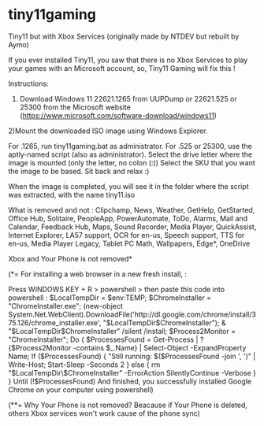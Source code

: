 # tiny11gaming
Tiny11 but with Xbox Services (originally made by NTDEV but rebuilt by Aymo)
 



If you ever installed Tiny11, you saw that there is no Xbox Services to play your games with an Microsoft account, so, Tiny11 Gaming will fix this !

Instructions:

1) Download Windows 11 22621.1265 from UUPDump or 22621.525 or 25300 from the Microsoft website (https://www.microsoft.com/software-download/windows11)

2)Mount the downloaded ISO image using Windows Explorer.

For .1265, run tiny11gaming.bat as administrator. For .525 or 25300, use the aptly-named script (also as administrator).
Select the drive letter where the image is mounted (only the letter, no colon (:))
Select the SKU that you want the image to be based.
Sit back and relax :)

When the image is completed, you will see it in the folder where the script was extracted, with the name tiny11.iso

What is removed and not :
Clipchamp, News, Weather, GetHelp, GetStarted, Office Hub, Solitaire, PeopleApp, PowerAutomate, ToDo, Alarms, Mail and Calendar, Feedback Hub, Maps, Sound Recorder, Media Player, QuickAssist, Internet Explorer, LA57 support, OCR for en-us, Speech support, TTS for en-us, Media Player Legacy, Tablet PC Math, Wallpapers, Edge*, OneDrive

Xbox and Your Phone is not removed*

(*= For installing a web browser in a new fresh install, :

Press WINDOWS KEY + R > powershell > then paste this code into powershell : 
$LocalTempDir = $env:TEMP; $ChromeInstaller = "ChromeInstaller.exe"; (new-object System.Net.WebClient).DownloadFile('http://dl.google.com/chrome/install/375.126/chrome_installer.exe', "$LocalTempDir\$ChromeInstaller"); & "$LocalTempDir\$ChromeInstaller" /silent /install; $Process2Monitor = "ChromeInstaller"; Do { $ProcessesFound = Get-Process | ?{$Process2Monitor -contains $_.Name} | Select-Object -ExpandProperty Name; If ($ProcessesFound) { "Still running: $($ProcessesFound -join ', ')" | Write-Host; Start-Sleep -Seconds 2 } else { rm "$LocalTempDir\$ChromeInstaller" -ErrorAction SilentlyContinue -Verbose } } Until (!$ProcessesFound)
And finished, you successfully installed Google Chrome on your computer using powershell)

(**= Why Your Phone is not removed?
     Beacause if Your Phone is deleted, others Xbox services won't work cause of the phone sync)



